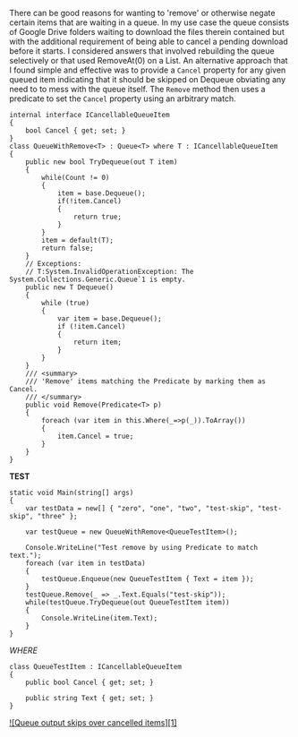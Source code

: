 There can be good reasons for wanting to 'remove' or otherwise negate certain items that are waiting in a queue. In my use case the queue consists of Google Drive folders waiting to download the files therein contained but with the additional requirement of being able to cancel a pending download before it starts. I considered answers that involved rebuilding the queue selectively or that used RemoveAt(0) on a List<T>. An alternative approach that I found simple and effective was to provide a `Cancel` property for any given queued item indicating that it should be skipped on Dequeue obviating any need to  to mess with the queue itself. The `Remove` method then uses a predicate to set the `Cancel` property using an arbitrary match. 

    internal interface ICancellableQueueItem
    {
        bool Cancel { get; set; }
    }
    class QueueWithRemove<T> : Queue<T> where T : ICancellableQueueItem
    {
        public new bool TryDequeue(out T item)
        {
            while(Count != 0)
            {
                item = base.Dequeue();
                if(!item.Cancel)
                {
                    return true;
                }
            }
            item = default(T);
            return false;
        }
        // Exceptions:
        // T:System.InvalidOperationException: The System.Collections.Generic.Queue`1 is empty.
        public new T Dequeue()
        {
            while (true)
            {
                var item = base.Dequeue();
                if (!item.Cancel)
                {
                    return item;
                }
            }
        }
        /// <summary>
        /// 'Remove' items matching the Predicate by marking them as Cancel.
        /// </summary>
        public void Remove(Predicate<T> p)
        {
            foreach (var item in this.Where(_=>p(_)).ToArray())
            {
                item.Cancel = true;
            }
        }
    }

**TEST**

    static void Main(string[] args)
    {
        var testData = new[] { "zero", "one", "two", "test-skip", "test-skip", "three" };

        var testQueue = new QueueWithRemove<QueueTestItem>();

        Console.WriteLine("Test remove by using Predicate to match text.");
        foreach (var item in testData)
        {
            testQueue.Enqueue(new QueueTestItem { Text = item });
        }
        testQueue.Remove(_ => _.Text.Equals("test-skip"));
        while(testQueue.TryDequeue(out QueueTestItem item))
        {
            Console.WriteLine(item.Text);
        }
    }

*WHERE*

    class QueueTestItem : ICancellableQueueItem
    {
        public bool Cancel { get; set; }

        public string Text { get; set; }
    }

[![Queue output skips over cancelled items][1]](https://github.com/IVSoftware/queue_with_remove/blob/master/queue_with_remove/Screenshots/screenshot.png)